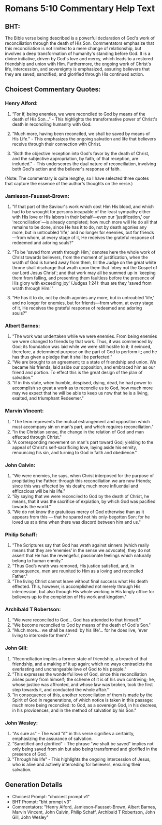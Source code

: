 # Romans 5:10 Commentary Help Text

## BHT:
The Bible verse being described is a powerful declaration of God's work of reconciliation through the death of His Son. Commentators emphasize that this reconciliation is not limited to a mere change of relationship, but involves a deep transformation of humanity's standing before God. It is a divine initiative, driven by God's love and mercy, which leads to a restored friendship and union with Him. Furthermore, the ongoing work of Christ's life, intercession, and sovereignty is emphasized, assuring believers that they are saved, sanctified, and glorified through His continued action.

## Choicest Commentary Quotes:
### Henry Alford:
1. "For if, being enemies, we were reconciled to God by means of the death of His Son..." - This highlights the transformative power of Christ's death in reconciling humanity with God.

2. "Much more, having been reconciled, we shall be saved by means of His Life." - This emphasizes the ongoing salvation and life that believers receive through their connection with Christ.

3. "Both the objective reception into God's favor by the death of Christ, and the subjective appropriation, by faith, of that reception, are included." - This underscores the dual nature of reconciliation, involving both God's action and the believer's response of faith.

(Note: The commentary is quite lengthy, so I have selected three quotes that capture the essence of the author's thoughts on the verse.)

### Jamieson-Fausset-Brown:
1. "If that part of the Saviour's work which cost Him His blood, and which had to be wrought for persons incapable of the least sympathy either with His love or His labors in their behalf—even our 'justification,' our 'reconciliation'—is already completed; how much more will He do all that remains to be done, since He has it to do, not by death agonies any more, but in untroubled 'life,' and no longer for enemies, but for friends—from whom, at every stage of it, He receives the grateful response of redeemed and adoring souls?"

2. "To be 'saved from wrath through Him,' denotes here the whole work of Christ towards believers, from the moment of justification, when the wrath of God is turned away from them, till the Judge on the great white throne shall discharge that wrath upon them that 'obey not the Gospel of our Lord Jesus Christ'; and that work may all be summed up in 'keeping them from falling, and presenting them faultless before the presence of His glory with exceeding joy' (Judges 1:24): thus are they 'saved from wrath through Him.'"

3. "He has it to do, not by death agonies any more, but in untroubled 'life,' and no longer for enemies, but for friends—from whom, at every stage of it, He receives the grateful response of redeemed and adoring souls?"

### Albert Barnes:
1. "The work was undertaken while we were enemies. From being enemies we were changed to friends by that work. Thus, it was commenced by God; its foundation was laid while we were still hostile to it; it evinced, therefore, a determined purpose on the part of God to perform it; and he has thus given a pledge that it shall be perfected." 
2. "We are brought to an agreement; to a state of friendship and union. We became his friends, laid aside our opposition, and embraced him as our friend and portion. To effect this is the great design of the plan of salvation." 
3. "If in this state, when humble, despised, dying, dead, he had power to accomplish so great a work as to reconcile us to God, how much more may we expect that he will be able to keep us now that he is a living, exalted, and triumphant Redeemer."

### Marvin Vincent:
1. "The term represents the mutual estrangement and opposition which must accompany sin on man's part, and which requires reconciliation."
2. "In the Christian sense, the change in the relation of God and man effected through Christ."
3. "A corresponding movement on man's part toward God; yielding to the appeal of Christ's self-sacrificing love, laying aside his enmity, renouncing his sin, and turning to God in faith and obedience."

### John Calvin:
1. "We were enemies, he says, when Christ interposed for the purpose of propitiating the Father: through this reconciliation we are now friends; since this was effected by his death; much more influential and efficacious will be his life."
2. "By saying that we were reconciled to God by the death of Christ, he means, that it was the sacrifice of expiation, by which God was pacified towards the world."
3. "We do not know the gratuitous mercy of God otherwise than as it appears from this — that he spared not his only-begotten Son; for he loved us at a time when there was discord between him and us."

### Philip Schaff:
1. "The Scriptures say that God has wrath against sinners (which really means that they are ‘enemies’ in the sense we advocate), they do not assert that He has the revengeful, passionate feelings which naturally belong to human enmity."
2. "Thus God’s wrath was removed, His justice satisfied, and, in consequence, men are reunited to Him as a loving and reconciled Father."
3. "The living Christ cannot leave without final success what His death effected. This, however, is accomplished not merely through His intercession, but also through His whole working in His kingly office for believers up to the completion of His work and kingdom."

### Archibald T Robertson:
1. "We were reconciled to God... God has attended to that himself." 
2. "We become reconciled to God by means of the death of God's Son." 
3. "Much more... we shall be saved 'by his life'... for he does live, 'ever living to intercede for them'."

### John Gill:
1. "Reconciliation implies a former state of friendship, a breach of that friendship, and a making of it up again; which no ways contradicts the everlasting and unchangeable love of God to his people."
2. "This expresses the wonderful love of God, since this reconciliation arises purely from himself; the scheme of it is of his own contriving; he, whose justice was affronted, and whose law was broken, took the first step towards it, and conducted the whole affair."
3. "In consequence of this, another reconciliation of them is made by the Spirit of God in regenerations, of which notice is taken in this passage: much more being reconciled: to God, as a sovereign God, in his decrees, in his providences, and in the method of salvation by his Son."

### John Wesley:
1. "As sure as" - The word "if" in this verse signifies a certainty, emphasizing the assurance of salvation.
2. "Sanctified and glorified" - The phrase "we shalt be saved" implies not only being saved from sin but also being transformed and glorified in the presence of God.
3. "Through his life" - This highlights the ongoing intercession of Jesus, who is alive and actively interceding for believers, ensuring their salvation.


## Generation Details
- Choicest Prompt: "choicest prompt v1"
- BHT Prompt: "bht prompt v3"
- Commentators: "Henry Alford, Jamieson-Fausset-Brown, Albert Barnes, Marvin Vincent, John Calvin, Philip Schaff, Archibald T Robertson, John Gill, John Wesley"
